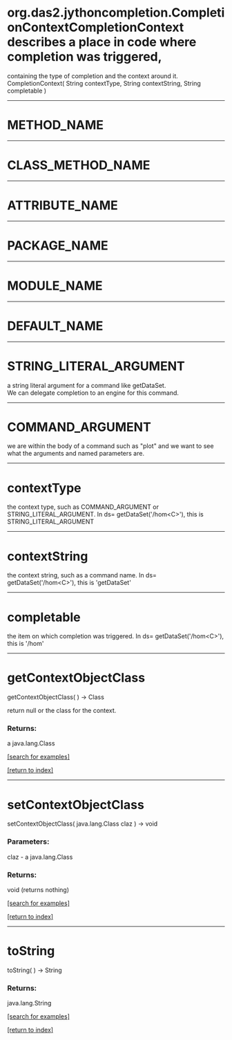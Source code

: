 # org.das2.jythoncompletion.CompletionContextCompletionContext describes a place in code where completion was triggered,
 containing the type of completion and the context around it.
CompletionContext( String contextType, String contextString, String completable )


***
<a name="METHOD_NAME"></a>
# METHOD_NAME



***
<a name="CLASS_METHOD_NAME"></a>
# CLASS_METHOD_NAME



***
<a name="ATTRIBUTE_NAME"></a>
# ATTRIBUTE_NAME



***
<a name="PACKAGE_NAME"></a>
# PACKAGE_NAME



***
<a name="MODULE_NAME"></a>
# MODULE_NAME



***
<a name="DEFAULT_NAME"></a>
# DEFAULT_NAME



***
<a name="STRING_LITERAL_ARGUMENT"></a>
# STRING_LITERAL_ARGUMENT

a string literal argument for a command like getDataSet.  
 We can delegate completion to an engine for this command.

***
<a name="COMMAND_ARGUMENT"></a>
# COMMAND_ARGUMENT

we are within the body of a command such as "plot" and we want to see
 what the arguments and named parameters are.

***
<a name="contextType"></a>
# contextType

the context type, such as COMMAND_ARGUMENT or STRING_LITERAL_ARGUMENT.
 In ds= getDataSet('/hom&lt;C&gt;'), this is STRING_LITERAL_ARGUMENT

***
<a name="contextString"></a>
# contextString

the context string, such as a command name.
 In ds= getDataSet('/hom&lt;C&gt;'), this is 'getDataSet'

***
<a name="completable"></a>
# completable

the item on which completion was triggered.
 In ds= getDataSet('/hom&lt;C&gt;'), this is '/hom'

***
<a name="getContextObjectClass"></a>
# getContextObjectClass
getContextObjectClass(  ) &rarr; Class

return null or the class for the context.

### Returns:
a java.lang.Class


<a href="https://github.com/autoplot/dev/search?q=getContextObjectClass&unscoped_q=getContextObjectClass">[search for examples]</a>

<a href="https://github.com/autoplot/documentation/blob/master/javadoc/index-all.md">[return to index]</a>

***
<a name="setContextObjectClass"></a>
# setContextObjectClass
setContextObjectClass( java.lang.Class claz ) &rarr; void



### Parameters:
claz - a java.lang.Class

### Returns:
void (returns nothing)


<a href="https://github.com/autoplot/dev/search?q=setContextObjectClass&unscoped_q=setContextObjectClass">[search for examples]</a>

<a href="https://github.com/autoplot/documentation/blob/master/javadoc/index-all.md">[return to index]</a>

***
<a name="toString"></a>
# toString
toString(  ) &rarr; String



### Returns:
java.lang.String


<a href="https://github.com/autoplot/dev/search?q=toString&unscoped_q=toString">[search for examples]</a>

<a href="https://github.com/autoplot/documentation/blob/master/javadoc/index-all.md">[return to index]</a>

